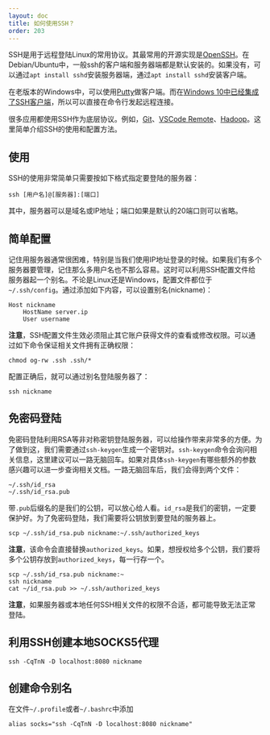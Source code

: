 ```yaml
---
layout: doc
title: 如何使用SSH？
order: 203
---
```


SSH是用于远程登陆Linux的常用协议。其最常用的开源实现是[OpenSSH](http://www.openssh.com/)。在Debian/Ubuntu中，一般ssh的客户端和服务器端都是默认安装的。如果没有，可以通过``apt install sshd``安装服务器端，通过``apt install sshd``安装客户端。

在老版本的Windows中，可以使用[Putty](https://www.putty.org/)做客户端。而在[Windows 10中已经集成了SSH客户端](https://docs.microsoft.com/en-us/windows/terminal/tutorials/ssh)，所以可以直接在命令行发起远程连接。

很多应用都使用SSH作为底层协议。例如，[Git](git.html)、[VSCode Remote](https://code.visualstudio.com/docs/remote/remote-overview)、[Hadoop](http://hadoop.apache.org/)。这里简单介绍SSH的使用和配置方法。

## 使用

SSH的使用非常简单只需要按如下格式指定要登陆的服务器：

```shell
ssh [用户名]@[服务器]:[端口]
```

其中，服务器可以是域名或IP地址；端口如果是默认的20端口则可以省略。

## 简单配置

记住用服务器通常很困难，特别是当我们使用IP地址登录的时候。如果我们有多个服务器要管理，记住那么多用户名也不那么容易。这时可以利用SSH配置文件给服务器起一个别名。不论是Linux还是Windows，配置文件都位于``~/.ssh/config``。通过添加如下内容，可以设置别名(nickname)：

```
Host nickname
    HostName server.ip
    User username
```

**注意**，SSH配置文件生效必须阻止其它账户获得文件的查看或修改权限。可以通过如下命令保证相关文件拥有正确权限：

```shell
chmod og-rw .ssh .ssh/*
```

配置正确后，就可以通过别名登陆服务器了：

```shell
ssh nickname
```

## 免密码登陆

免密码登陆利用RSA等非对称密钥登陆服务器，可以给操作带来非常多的方便。为了做到这，我们需要通过``ssh-keygen``生成一个密钥对。``ssh-keygen``命令会询问相关信息，这里建议可以一路无脑回车。如果对具体``ssh-keygen``有哪些额外的参数感兴趣可以进一步查询相关文档。一路无脑回车后，我们会得到两个文件：

```
~/.ssh/id_rsa
~/.ssh/id_rsa.pub
```

带``.pub``后缀名的是我们的公钥，可以放心给人看。``id_rsa``是我们的密钥，一定要保护好。为了免密码登陆，我们需要将公钥放到要登陆的服务器上。

```
scp ~/.ssh/id_rsa.pub nickname:~/.ssh/authorized_keys
```

**注意**，该命令会直接替换``authorized_keys``。如果，想授权给多个公钥，我们要将多个公钥存放到``authorized_keys``，每一行存一个。

```shell
scp ~/.ssh/id_rsa.pub nickname:~
ssh nickname
cat ~/id_rsa.pub >> ~/.ssh/authorized_keys
```

**注意**，如果服务器或本地任何SSH相关文件的权限不合适，都可能导致无法正常登陆。

## 利用SSH创建本地SOCKS5代理

```
ssh -CqTnN -D localhost:8080 nickname
```

## 创建命令别名

在文件``~/.profile``或者``~/.bashrc``中添加

```
alias socks="ssh -CqTnN -D localhost:8080 nickname"
```